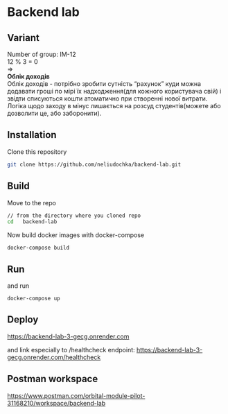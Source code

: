 # Backend lab

## Variant
Number of group: IM-12  
12 % 3 = 0  
=>  
**Облік доходів**  
Облік доходів - потрібно зробити сутність “рахунок” куди можна додавати гроші по мірі їх надходження(для кожного користувача свій) і звідти списуються кошти атоматично при створенні нової витрати. Логіка щодо заходу в мінус лишається на розсуд студентів(можете або дозволити це, або заборонити).

## Installation

Clone this repository
```bash
git clone https://github.com/neliudochka/backend-lab.git
```

## Build

Move to the repo
```bash
// from the directory where you cloned repo  
cd   backend-lab
```

Now build docker images with docker-compose
 ```
 docker-compose build
``` 

## Run

and run
 ```
 docker-compose up
``` 

## Deploy
https://backend-lab-3-gecg.onrender.com

and link especially to /healthcheck endpoint:
https://backend-lab-3-gecg.onrender.com/healthcheck

## Postman workspace
https://www.postman.com/orbital-module-pilot-31168210/workspace/backend-lab
